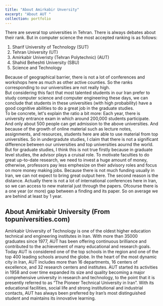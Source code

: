 ```yaml
---
title: "About Amirkabir Unversity"
excerpt: "About AUT "
collection: portfolio
---
```




There are several top universities in Tehran. There is always debates about their rank. But in computer science the most accepted ranking is as follows: <br>

1. Sharif University of Technology (SUT)
2. Tehran University (UT)
3. Amirkabir Univeristy (Tehran Polytechnic) (AUT)
4. Shahid Beheshti University (SBU)
5. Science and Technology 

Because of geographical barrier, there is not a lot of conferences and workshops here as much as other active counties. So the ranks corresponding to our universities are not really high. <br>
But considering this fact that most talented students in our Iran prefer to study computer science and computer engineering these days, we can conclude that students in these universities (with high probability) have a good cognitive abilities to do a great job in the graduate studies. <br>
To be concrete, let's explain the ratio a bit more: Each year, there is university entrance exam in which around 200,000 students participate. And only about 500 people can get admission to the above universities. And because of the growth of online material such as lecture notes, assignments, and resources, students here are able to use material from top universities. So in undergradute studies, I claim that there is not a significant difference between our universities and top universities aournd the world. But for graduate studies, I think this is not true firstly because in graduate level studies, the advisor plays a cruisal role. To motivate faculties to do great up-to-date research, we need to invest a huge amount of money, otherwise, professors pay less emphesize on their advisory roles and focus on more money making jobs. Because there is not much funding usually in Iran, we can not expect to bring great output here. The second reason is the distance. Actually there is not a lot of international conferences here in Iran, so we can access to new material just through the papers. Ofcourse there is a one year (or more) gap between a finding and its paper. So on average we are behind at least by 1 year. <br>

## About Amirkabir University (From topuniversities.com)

Amirkabir University of Technology is one of the oldest higher education technical and engineering institutes in Iran. With more than 35000 graduates since 1977, AUT has been offering continuous brilliance and contributed to the achievement of many educational and research goals. Today AUT is considered one of the top schools in the region and one of the top 400 leading schools around the globe. In the heart of the most dynamic city in Iran, AUT includes more than 16 departments, 16 centers of excellence, and 32 research centers and institutes. AUT started its activities in 1958 and over time expanded its size and quality becoming a major comprehensive university in research and technology, to the point that it is presently referred to as “The Pioneer Technical University in Iran”. With its educational facilities, social life and strong institutional and industrial contacts, AUT has always been preferred by Iran’s most distinguished student and maintains its innovative learning.

